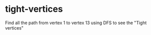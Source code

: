 # tight-vertices
Find all the path from vertex 1 to vertex 13 using DFS to see the "Tight vertices"

